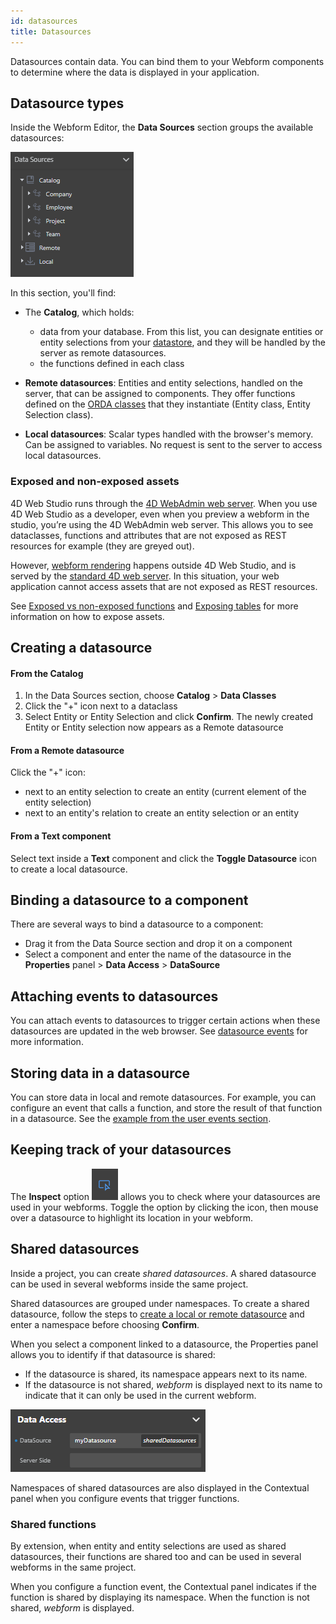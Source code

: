 ```yaml
---
id: datasources
title: Datasources
---
```


Datasources contain data. You can bind them to your Webform components to determine where the data is displayed in your application.

## Datasource types

Inside the Webform Editor, the **Data Sources** section groups the available datasources:

![alt-text](img/data-sources.png)

In this section, you'll find:

*  The **Catalog**, which holds:
    * data from your database. From this list, you can designate entities or entity selections from your [datastore](https://developer.4d.com/docs/en/ORDA/dsmapping.html), and they will be handled by the server as remote datasources.
    * the functions defined in each class

*  **Remote datasources**: Entities and entity selections, handled on the server, that can be assigned to components. 
They offer functions defined on the [ORDA classes](https://developer.4d.com/docs/en/ORDA/ordaClasses.html#class-description) that they instantiate (Entity class, Entity Selection class).

*  **Local datasources**: Scalar types handled with the browser's memory. Can be assigned to variables. No request is sent to the server to access local datasources.

### Exposed and non-exposed assets

4D Web Studio runs through the [4D WebAdmin web server](https://developer.4d.com/docs/en/Admin/webAdmin.html). When you use 4D Web Studio as a developer, even when you preview a webform in the studio, you’re using the 4D WebAdmin web server. This allows you to see dataclasses, functions and attributes that are not exposed as REST resources for example (they are greyed out).

However, [webform rendering](../rendering.md) happens outside 4D Web Studio, and is served by the [standard 4D web server](https://developer.4d.com/docs/en/WebServer/webServer.html). In this situation, your web application cannot access assets that are not exposed as REST resources.

See [Exposed vs non-exposed functions](https://developer.4d.com/docs/en/ORDA/ordaClasses.html#exposed-vs-non-exposed-functions) and [Exposing tables](https://developer.4d.com/docs/en/REST/configuration.html#exposing-tables) for more information on how to expose assets.

## Creating a datasource 

#### From the Catalog

1. In the Data Sources section, choose **Catalog** > **Data Classes**
2. Click the "+" icon next to a dataclass
3. Select Entity or Entity Selection and click **Confirm**. The newly created Entity or Entity selection now appears as a Remote datasource

#### From a Remote datasource

Click the "+" icon:
* next to an entity selection to create an entity (current element of the entity selection)
* next to an entity's relation to create an entity selection or an entity 

#### From a Text component

Select text inside a **Text** component and click the **Toggle Datasource** icon to create a local datasource.

## Binding a datasource to a component

There are several ways to bind a datasource to a component:

* Drag it from the Data Source section and drop it on a component
* Select a component and enter the name of the datasource in the **Properties** panel > **Data Access** > **DataSource** 

## Attaching events to datasources 

You can attach events to datasources to trigger certain actions when these datasources are updated in the web browser. See [datasource events](design-webforms/events/events.md#datasource-events) for more information.

## Storing data in a datasource

You can store data in local and remote datasources. For example, you can configure an event that calls a function, and store the result of that function in a datasource. See the [example from the user events section](design-webforms/events/events.md#example-search-feature-using-the-onchange-event).

## Keeping track of your datasources

The **Inspect** option ![styles-library](img/inspect-button.png) allows you to check where your datasources are used in your webforms. Toggle the option by clicking the icon, then mouse over a datasource to highlight its location in your webform.

## Shared datasources 

Inside a project, you can create *shared datasources*. A shared datasource can be used in several webforms inside the same project.

Shared datasources are grouped under namespaces. To create a shared datasource, follow the steps to [create a local or remote datasource](#creating-a-datasource) and enter a namespace before choosing **Confirm**. 

When you select a component linked to a datasource, the Properties panel allows you to identify if that datasource is shared:
* If the datasource is shared, its namespace appears next to its name.
* If the datasource is not shared, *webform* is displayed next to its name to indicate that it can only be used in the current webform.

![shared-datasource](./img/shared-datasources-properties.png)

Namespaces of shared datasources are also displayed in the Contextual panel when you configure events that trigger functions.

### Shared functions 

By extension, when entity and entity selections are used as shared datasources, their functions are shared too and can be used in several webforms in the same project. 

When you configure a function event, the Contextual panel indicates if the function is shared by displaying its namespace. When the function is not shared, *webform* is displayed. 